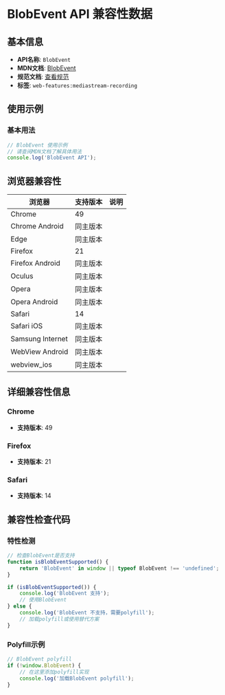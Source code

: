 # BlobEvent API 兼容性数据

## 基本信息

- **API名称**: `BlobEvent`
- **MDN文档**: [BlobEvent](https://developer.mozilla.org/docs/Web/API/BlobEvent)
- **规范文档**: [查看规范](https://w3c.github.io/mediacapture-record/#blobevent-section)
- **标签**: `web-features:mediastream-recording`

## 使用示例

### 基本用法

```javascript
// BlobEvent 使用示例
// 请查阅MDN文档了解具体用法
console.log('BlobEvent API');
```

## 浏览器兼容性

| 浏览器 | 支持版本 | 说明 |
|--------|----------|------|
| Chrome | 49 |  |
| Chrome Android | 同主版本 |  |
| Edge | 同主版本 |  |
| Firefox | 21 |  |
| Firefox Android | 同主版本 |  |
| Oculus | 同主版本 |  |
| Opera | 同主版本 |  |
| Opera Android | 同主版本 |  |
| Safari | 14 |  |
| Safari iOS | 同主版本 |  |
| Samsung Internet | 同主版本 |  |
| WebView Android | 同主版本 |  |
| webview_ios | 同主版本 |  |

## 详细兼容性信息

### Chrome

- **支持版本**: 49

### Firefox

- **支持版本**: 21

### Safari

- **支持版本**: 14

## 兼容性检查代码

### 特性检测

```javascript
// 检查BlobEvent是否支持
function isBlobEventSupported() {
    return 'BlobEvent' in window || typeof BlobEvent !== 'undefined';
}

if (isBlobEventSupported()) {
    console.log('BlobEvent 支持');
    // 使用BlobEvent
} else {
    console.log('BlobEvent 不支持，需要polyfill');
    // 加载polyfill或使用替代方案
}
```

### Polyfill示例

```javascript
// BlobEvent polyfill
if (!window.BlobEvent) {
    // 在这里添加polyfill实现
    console.log('加载BlobEvent polyfill');
}
```

